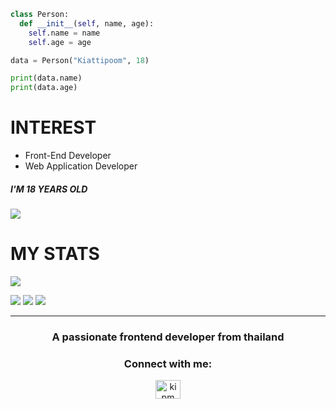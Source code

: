 ```python
class Person:
  def __init__(self, name, age):
    self.name = name
    self.age = age

data = Person("Kiattipoom", 18)

print(data.name)
print(data.age)
```

# INTEREST
- Front-End Developer
- Web Application Developer

##### I'M 18 YEARS OLD
<img src="https://media.giphy.com/media/JIX9t2j0ZTN9S/giphy.gif" >


# MY STATS 
![](https://hits.seeyoufarm.com/api/count/incr/badge.svg?url=https%3A%2F%2Fgithub.com%2F{username}1212%2Fhit-counter)

![](http://github-profile-summary-cards.vercel.app/api/cards/profile-details?username=chankxow&theme=monokai)
![](http://github-profile-summary-cards.vercel.app/api/cards/stats?username=chankxow&theme=monokai)
![](http://github-profile-summary-cards.vercel.app/api/cards/most-commit-language?username=chankxow&theme=monokai)

<hr>
<h3 align="center">A passionate frontend developer from thailand</h3>

<h3 align="center">Connect with me:</h3>
<p align="center">
<a href="https://www.facebook.com/profile.php?id=100011973946922)](https://www.facebook.com/profile.php?id=100011973946922)" target="blank"><img align="center" src="https://raw.githubusercontent.com/rahuldkjain/github-profile-readme-generator/master/src/images/icons/Social/facebook.svg" alt="ki pm" height="30" width="40" /></a>
</p>

